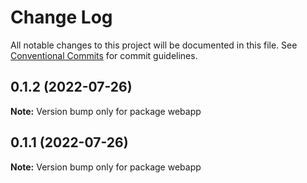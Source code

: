 # Change Log

All notable changes to this project will be documented in this file.
See [Conventional Commits](https://conventionalcommits.org) for commit guidelines.

## 0.1.2 (2022-07-26)

**Note:** Version bump only for package webapp





## 0.1.1 (2022-07-26)

**Note:** Version bump only for package webapp

